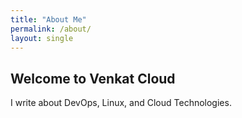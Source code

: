 ```yaml
---
title: "About Me"
permalink: /about/
layout: single
---
```

## Welcome to Venkat Cloud  
I write about DevOps, Linux, and Cloud Technologies.
